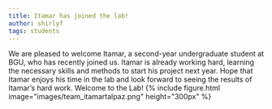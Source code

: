 ```yaml
---
title: Itamar has joined the lab!
author: shirlyf
tags: students
---
```


We are pleased to welcome Itamar, a second-year undergraduate student at BGU, who has recently joined us. Itamar is already working hard, learning the necessary skills and methods to start his project next year. Hope that Itamar enjoys his time in the lab and look forward to seeing the results of Itamar’s hard work. Welcome to the Lab!
{%
  include figure.html
  image="images/team_itamartalpaz.png"
  height="300px"
%}
